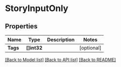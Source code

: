 # StoryInputOnly

## Properties

Name | Type | Description | Notes
------------ | ------------- | ------------- | -------------
**Tags** | **[]int32** |  | [optional] 

[[Back to Model list]](../README.md#documentation-for-models) [[Back to API list]](../README.md#documentation-for-api-endpoints) [[Back to README]](../README.md)


